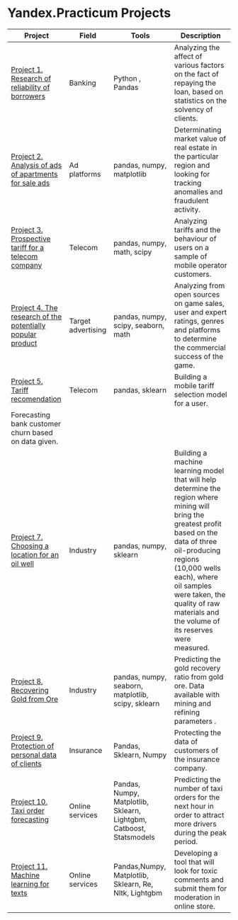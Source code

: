 # Yandex.Practicum Projects
| Project | Field |  Tools |  Description | 
| --- |--- | --- | --- | 
|  [Project 1. Research of reliability of borrowers](https://github.com/alina5014/Yandex-projects/tree/main/Project%201.%20Research%20of%20reliability%20of%20borrowers)| Banking|  Python , Pandas | Analyzing the affect  of various factors on the fact of repaying the loan, based on statistics on the solvency of clients.
|  [Project 2. Analysis of ads of apartments for sale ads](https://github.com/alina5014/Yandex-projects/tree/main/Project%202.%20Analysis%20of%20ads%20of%20apartments%20for%20sale%20ads) |  Ad platforms | pandas, numpy, matplotlib | Determinating market value of real estate in the particular region and looking for tracking anomalies and fraudulent activity.  |
|  [Project 3. Prospective tariff for a telecom company](https://github.com/alina5014/Yandex-projects/tree/main/Project%203.%20Prospective%20tariff%20for%20a%20telecom%20company) |  Telecom | pandas, numpy, math, scipy | Analyzing tariffs and the behaviour of users on a sample of mobile operator customers. | 
|  [Project 4. The research of the potentially popular product](https://github.com/alina5014/Yandex-projects/tree/main/Project%204.%20The%20research%20of%20the%20potentially%20popular%20product) |  Target advertising | pandas, numpy, scipy, seaborn, math | Analyzing  from open sources on game sales, user and expert ratings, genres and platforms to determine the commercial success of the game.   | 
|  [Project 5. Tariff recomendation](https://github.com/alina5014/Yandex-projects/tree/main/Project%205.%20Tariff%20recomendation)|  Telecom | pandas, sklearn | Building a mobile tariff selection model for a user. |  
|Forecasting bank customer churn based on data given. | 
|  [Project 7.  Choosing a location for an oil well](https://github.com/alina5014/Yandex-projects/tree/main/Project%207.%20Choosing%20a%20location%20for%20an%20oil%20well) |  Industry | pandas, numpy, sklearn | Building a machine learning model that will help determine the region where mining will bring the greatest profit based on the data of  three oil-producing regions (10,000 wells each), where oil samples were taken, the quality of raw materials and the volume of its reserves were measured. |  
|  [Project 8. Recovering Gold from Ore](https://github.com/alina5014/Yandex-projects/tree/main/Project%208.%20Recovering%20Gold%20from%20Ore) |  Industry | pandas, numpy, seaborn, matplotlib, scipy, sklearn | Predicting the gold recovery ratio from gold ore. Data available with mining and refining parameters .|
|  [Project 9. Protection of personal data of clients](https://github.com/alina5014/Yandex-projects/tree/main/Project%209.%20Protection%20of%20personal%20data%20of%20clients)| Insurance | Pandas, Sklearn, Numpy | Protecting the data of customers of the insurance company.  |
|  [Project 10. Taxi order forecasting](https://github.com/alina5014/Yandex-projects/tree/main/Project%2010.%20Taxi%20order%20forecasting) |Online services| Pandas, Numpy, Matplotlib, Sklearn,  Lightgbm, Catboost, Statsmodels |  Predicting the number of taxi orders for the next hour in order to attract more drivers during the peak period. |
|  [Project 11. Machine learning for texts](https://github.com/alina5014/Yandex-projects/tree/main/Project%2011.%20Machine%20learning%20for%20texts) |Online services| Pandas,Numpy, Matplotlib,  Sklearn, Re, Nltk, Lightgbm | Developing a tool that will look for toxic comments and submit them for moderation in online store. |
